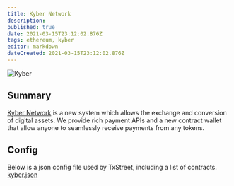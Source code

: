 ```yaml
---
title: Kyber Network
description: 
published: true
date: 2021-03-15T23:12:02.876Z
tags: ethereum, kyber
editor: markdown
dateCreated: 2021-03-15T23:12:02.876Z
---
```


![Kyber](https://txstreet.com/static/img/singles/house_logos/kyber.png)

## Summary

<a href="https://kyber.network/" target="_blank">Kyber Network</a> is a new system which allows the exchange and conversion of digital assets. We provide rich payment APIs and a new contract wallet that allow anyone to seamlessly receive payments from any tokens.

## Config

Below is a json config file used by TxStreet, including a list of contracts.
[kyber.json](/ethereum/houses/kyber.json)